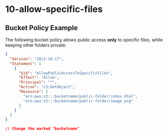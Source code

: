 # 10-allow-specific-files

## Bucket Policy Example

The following bucket policy allows public access **only** to specific files, while keeping other folders private:

```json
{
  "Version": "2012-10-17",
  "Statement": [
    {
      "Sid": "AllowPublicAccessToSpecificFiles",
      "Effect": "Allow",
      "Principal": "*",
      "Action": "s3:GetObject",
      "Resource": [
        "arn:aws:s3:::bucketname/public-folder/index.html",
        "arn:aws:s3:::bucketname/public-folder/image.png"
      ]
    }
  ]
}

// Change the marked "bucketname"